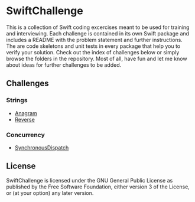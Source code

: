 SwiftChallenge
==============

This is a collection of Swift coding excercises meant to be used for training
and interviewing. Each challenge is contained in its own Swift package and
includes a README with the problem statement and further instructions. The are
code skeletons and unit tests in every package that help you to verify your
solution. Check out the index of challenges below or simply browse the folders
in the repository. Most of all, have fun and let me know about ideas for further
challenges to be added.

Challenges
----------

### Strings

-   [Anagram]
-   [Reverse]

### Concurrency

-   [SynchronousDispatch]

License
-------

SwiftChallenge is licensed under the GNU General Public License as published by
the Free Software Foundation, either version 3 of the License, or (at your
option) any later version.

  [Anagram]: Strings/Anagram
  [Reverse]: Strings/Reverse
  [SynchronousDispatch]: Concurrency/SynchronousDispatch
